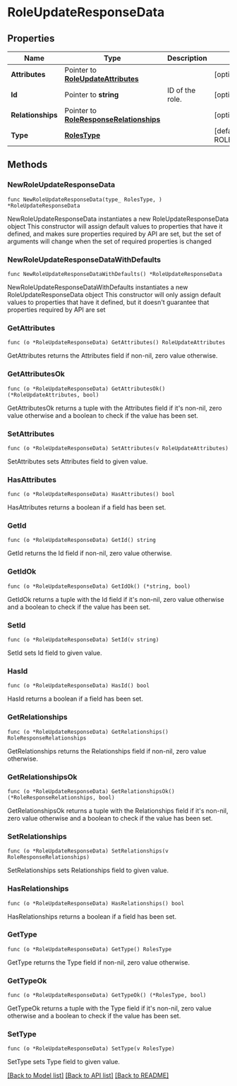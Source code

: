 # RoleUpdateResponseData

## Properties

Name | Type | Description | Notes
------------ | ------------- | ------------- | -------------
**Attributes** | Pointer to [**RoleUpdateAttributes**](RoleUpdateAttributes.md) |  | [optional] 
**Id** | Pointer to **string** | ID of the role. | [optional] 
**Relationships** | Pointer to [**RoleResponseRelationships**](RoleResponseRelationships.md) |  | [optional] 
**Type** | [**RolesType**](RolesType.md) |  | [default to ROLESTYPE_ROLES]

## Methods

### NewRoleUpdateResponseData

`func NewRoleUpdateResponseData(type_ RolesType, ) *RoleUpdateResponseData`

NewRoleUpdateResponseData instantiates a new RoleUpdateResponseData object
This constructor will assign default values to properties that have it defined,
and makes sure properties required by API are set, but the set of arguments
will change when the set of required properties is changed

### NewRoleUpdateResponseDataWithDefaults

`func NewRoleUpdateResponseDataWithDefaults() *RoleUpdateResponseData`

NewRoleUpdateResponseDataWithDefaults instantiates a new RoleUpdateResponseData object
This constructor will only assign default values to properties that have it defined,
but it doesn't guarantee that properties required by API are set

### GetAttributes

`func (o *RoleUpdateResponseData) GetAttributes() RoleUpdateAttributes`

GetAttributes returns the Attributes field if non-nil, zero value otherwise.

### GetAttributesOk

`func (o *RoleUpdateResponseData) GetAttributesOk() (*RoleUpdateAttributes, bool)`

GetAttributesOk returns a tuple with the Attributes field if it's non-nil, zero value otherwise
and a boolean to check if the value has been set.

### SetAttributes

`func (o *RoleUpdateResponseData) SetAttributes(v RoleUpdateAttributes)`

SetAttributes sets Attributes field to given value.

### HasAttributes

`func (o *RoleUpdateResponseData) HasAttributes() bool`

HasAttributes returns a boolean if a field has been set.

### GetId

`func (o *RoleUpdateResponseData) GetId() string`

GetId returns the Id field if non-nil, zero value otherwise.

### GetIdOk

`func (o *RoleUpdateResponseData) GetIdOk() (*string, bool)`

GetIdOk returns a tuple with the Id field if it's non-nil, zero value otherwise
and a boolean to check if the value has been set.

### SetId

`func (o *RoleUpdateResponseData) SetId(v string)`

SetId sets Id field to given value.

### HasId

`func (o *RoleUpdateResponseData) HasId() bool`

HasId returns a boolean if a field has been set.

### GetRelationships

`func (o *RoleUpdateResponseData) GetRelationships() RoleResponseRelationships`

GetRelationships returns the Relationships field if non-nil, zero value otherwise.

### GetRelationshipsOk

`func (o *RoleUpdateResponseData) GetRelationshipsOk() (*RoleResponseRelationships, bool)`

GetRelationshipsOk returns a tuple with the Relationships field if it's non-nil, zero value otherwise
and a boolean to check if the value has been set.

### SetRelationships

`func (o *RoleUpdateResponseData) SetRelationships(v RoleResponseRelationships)`

SetRelationships sets Relationships field to given value.

### HasRelationships

`func (o *RoleUpdateResponseData) HasRelationships() bool`

HasRelationships returns a boolean if a field has been set.

### GetType

`func (o *RoleUpdateResponseData) GetType() RolesType`

GetType returns the Type field if non-nil, zero value otherwise.

### GetTypeOk

`func (o *RoleUpdateResponseData) GetTypeOk() (*RolesType, bool)`

GetTypeOk returns a tuple with the Type field if it's non-nil, zero value otherwise
and a boolean to check if the value has been set.

### SetType

`func (o *RoleUpdateResponseData) SetType(v RolesType)`

SetType sets Type field to given value.



[[Back to Model list]](../README.md#documentation-for-models) [[Back to API list]](../README.md#documentation-for-api-endpoints) [[Back to README]](../README.md)



